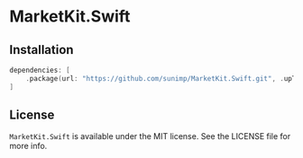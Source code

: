 # MarketKit.Swift

## Installation

```swift
dependencies: [
    .package(url: "https://github.com/sunimp/MarketKit.Swift.git", .upToNextMajor(from: "3.1.0"))
]
```

## License

`MarketKit.Swift` is available under the MIT license. See the LICENSE file for more info.
